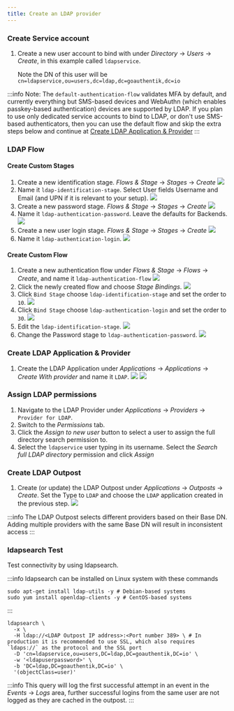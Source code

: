 ```yaml
---
title: Create an LDAP provider
---
```


### Create Service account

1. Create a new user account to bind with under _Directory_ -> _Users_ -> _Create_, in this example called `ldapservice`.

    Note the DN of this user will be `cn=ldapservice,ou=users,dc=ldap,dc=goauthentik,dc=io`

:::info
Note: The `default-authentication-flow` validates MFA by default, and currently everything but SMS-based devices and WebAuthn (which enables passkey-based authentication) devices are supported by LDAP. If you plan to use only dedicated service accounts to bind to LDAP, or don't use SMS-based authenticators, then you can use the default flow and skip the extra steps below and continue at [Create LDAP Application & Provider](#create-ldap-application--provider)
:::

### LDAP Flow

#### Create Custom Stages

1. Create a new identification stage. _Flows & Stage_ -> _Stages_ -> _Create_
   ![](./general_setup1.png)
2. Name it `ldap-identification-stage`. Select User fields Username and Email (and UPN if it is relevant to your setup).
   ![](./general_setup2.png)
3. Create a new password stage. _Flows & Stage_ -> _Stages_ -> _Create_
   ![](./general_setup3.png)
4. Name it `ldap-authentication-password`. Leave the defaults for Backends.
   ![](./general_setup4.png)
5. Create a new user login stage. _Flows & Stage_ -> _Stages_ -> _Create_
   ![](./general_setup5.png)
6. Name it `ldap-authentication-login`.
   ![](./general_setup6.png)

#### Create Custom Flow

1. Create a new authentication flow under _Flows & Stage_ -> _Flows_ -> _Create_, and name it `ldap-authentication-flow`
   ![](./general_setup7.png)
2. Click the newly created flow and choose _Stage Bindings_.
   ![](./general_setup8.png)
3. Click `Bind Stage` choose `ldap-identification-stage` and set the order to `10`.
   ![](./general_setup9.png)
4. Click `Bind Stage` choose `ldap-authentication-login` and set the order to `30`.
   ![](./general_setup11.png)
5. Edit the `ldap-identification-stage`.
   ![](./general_setup12.png)
6. Change the Password stage to `ldap-authentication-password`.
   ![](./general_setup13.png)

### Create LDAP Application & Provider

1. Create the LDAP Application under _Applications_ -> _Applications_ -> _Create With provider_ and name it `LDAP`.
   ![](./general_setup14.png)
   ![](./general_setup15.png)

### Assign LDAP permissions

1. Navigate to the LDAP Provider under _Applications_ -> _Providers_ -> `Provider for LDAP`.
2. Switch to the _Permissions_ tab.
3. Click the _Assign to new user_ button to select a user to assign the full directory search permission to.
4. Select the `ldapservice` user typing in its username. Select the _Search full LDAP directory_ permission and click _Assign_

### Create LDAP Outpost

1. Create (or update) the LDAP Outpost under _Applications_ -> _Outposts_ -> _Create_. Set the Type to `LDAP` and choose the `LDAP` application created in the previous step.
   ![](./general_setup16.png)

:::info
The LDAP Outpost selects different providers based on their Base DN. Adding multiple providers with the same Base DN will result in inconsistent access
:::

### ldapsearch Test

Test connectivity by using ldapsearch.

:::info
ldapsearch can be installed on Linux system with these commands

```shell
sudo apt-get install ldap-utils -y # Debian-based systems
sudo yum install openldap-clients -y # CentOS-based systems
```

:::

```shell
ldapsearch \
  -x \
  -H ldap://<LDAP Outpost IP address>:<Port number 389> \ # In production it is recommended to use SSL, which also requires `ldaps://` as the protocol and the SSL port
  -D 'cn=ldapservice,ou=users,DC=ldap,DC=goauthentik,DC=io' \
  -w '<ldapuserpassword>' \
  -b 'DC=ldap,DC=goauthentik,DC=io' \
  '(objectClass=user)'
```

:::info
This query will log the first successful attempt in an event in the _Events_ -> _Logs_ area, further successful logins from the same user are not logged as they are cached in the outpost.
:::
